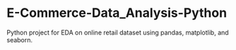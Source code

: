 # E-Commerce-Data_Analysis-Python
Python project for EDA on online retail dataset using pandas, matplotlib, and seaborn.
